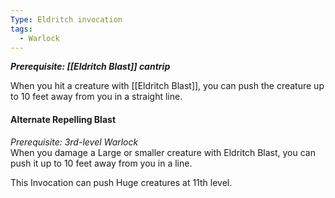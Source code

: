 ```yaml
---
Type: Eldritch invocation
tags:
  - Warlock
---
```

**_Prerequisite: [[Eldritch Blast]] cantrip_**

When you hit a creature with [[Eldritch Blast]], you can push the creature up to 10 feet away from you in a straight line.

#### Alternate Repelling Blast

_Prerequisite: 3rd-level Warlock_  
When you damage a Large or smaller creature with Eldritch Blast, you can push it up to 10 feet away from you in a line.

This Invocation can push Huge creatures at 11th level.